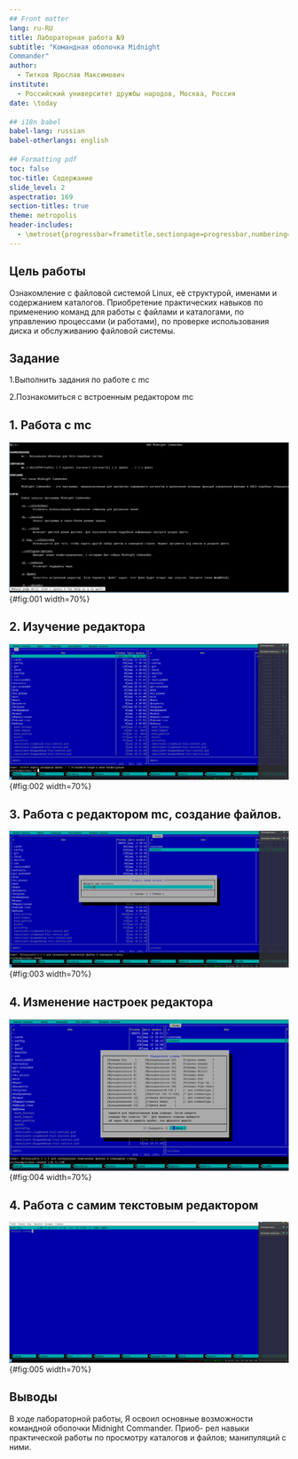 ```yaml
---
## Front matter
lang: ru-RU
title: Лабораторная работа №9
subtitle: "Командная оболочка Midnight
Commander"
author: 
  - Титков Ярослав Максимович
institute: 
  - Российский университет дружбы народов, Москва, Россия
date: \today

## i18n babel
babel-lang: russian
babel-otherlangs: english

## Formatting pdf
toc: false
toc-title: Содержание
slide_level: 2
aspectratio: 169
section-titles: true
theme: metropolis
header-includes:
  - \metroset{progressbar=frametitle,sectionpage=progressbar,numbering=fraction}
---
```


## Цель работы
Ознакомление с файловой системой Linux, её структурой, именами и содержанием
каталогов. Приобретение практических навыков по применению команд для работы
с файлами и каталогами, по управлению процессами (и работами), по проверке использования диска и обслуживанию файловой системы.

## Задание
1.Выполнить задания по работе с mc

2.Познакомиться с встроенным редактором mc



## 1. Работа с mc

![Ознакомление с mc](image/1.png){#fig:001 width=70%}

## 2. Изучение редактора

![Ознакомление с редактором](image/2.png){#fig:002 width=70%}

## 3. Работа с редактором mc, создание файлов.

![Приобретение навыков создания каталога](image/3.png){#fig:003 width=70%}

## 4. Изменение настроек редактора 

![Изменение настроек](image/4.png){#fig:004 width=70%}


## 4. Работа с самим текстовым редактором 

![Работа с текстовым редактором](image/5.png){#fig:005 width=70%}

## Выводы
В ходе лабораторной работы, Я освоил основные возможности командной оболочки Midnight Commander. Приоб-
рел навыки практической работы по просмотру каталогов и файлов; манипуляций
с ними.
